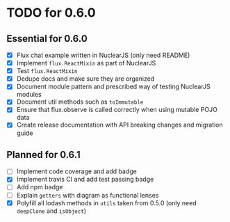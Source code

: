 # TODO for 0.6.0

## Essential for 0.6.0
- [x] Flux chat example written in NuclearJS (only need README)
- [x] Implement `flux.ReactMixin` as part of NuclearJS
- [x] Test `flux.ReactMixin`
- [x] Dedupe docs and make sure they are organized
- [x] Document module pattern and prescribed way of testing NuclearJS modules
- [x] Document util methods such as `toImmutable`
- [x] Ensure that flux.observe is called correctly when using mutable POJO data
- [x] Create release documentation with API breaking changes and migration guide

## Planned for 0.6.1
- [ ] Implement code coverage and add badge
- [x] Implement travis CI and add test passing badge
- [ ] Add npm badge
- [ ] Explain `getters` with diagram as functional lenses
- [x] Polyfill all lodash methods in `utils` taken from 0.5.0 (only need `deepClone` and `isObject`)
